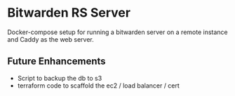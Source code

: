 # Bitwarden RS Server

Docker-compose setup for running a bitwarden server on a remote instance and Caddy as the web server.

## Future Enhancements
* Script to backup the db to s3
* terraform code to scaffold the ec2 / load balancer / cert
